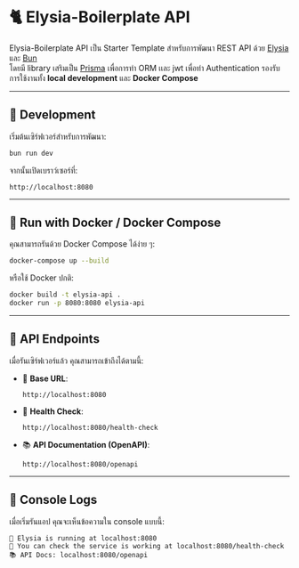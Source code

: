 # 🐈 Elysia-Boilerplate API

Elysia-Boilerplate API เป็น Starter Template สำหรับการพัฒนา REST API
ด้วย [Elysia](https://elysiajs.com/) และ [Bun](https://bun.sh/)\
โดยมี library เสริมเป็น [Prisma](https://www.prisma.io/) เพื่อการทำ ORM เเละ jwt เพื่อทำ Authentication
รองรับการใช้งานทั้ง **local development** และ **Docker Compose**

------------------------------------------------------------------------

## 🚀 Development

เริ่มต้นเซิร์ฟเวอร์สำหรับการพัฒนา:

``` bash
bun run dev
```

จากนั้นเปิดเบราว์เซอร์ที่:

    http://localhost:8080

------------------------------------------------------------------------

## 🐳 Run with Docker / Docker Compose

คุณสามารถรันด้วย Docker Compose ได้ง่าย ๆ:

``` bash
docker-compose up --build
```

หรือใช้ Docker ปกติ:

``` bash
docker build -t elysia-api .
docker run -p 8080:8080 elysia-api
```

------------------------------------------------------------------------

## 📡 API Endpoints

เมื่อรันเซิร์ฟเวอร์แล้ว คุณสามารถเข้าถึงได้ตามนี้:

-   🦊 **Base URL**:

        http://localhost:8080

-   🏥 **Health Check**:

        http://localhost:8080/health-check

-   📚 **API Documentation (OpenAPI)**:

        http://localhost:8080/openapi

------------------------------------------------------------------------

## 📝 Console Logs

เมื่อเริ่มรันแอป คุณจะเห็นข้อความใน console แบบนี้:

    🦊 Elysia is running at localhost:8080
    🏥 You can check the service is working at localhost:8080/health-check
    📚 API Docs: localhost:8080/openapi
